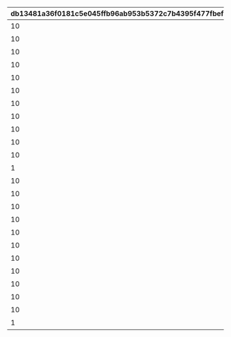 |db13481a36f0181c5e045ffb96ab953b5372c7b4395f477fbef7c69bce8913d7|6908f72067f4dcce10478c4adb9f70795265daa953f9aa683f59bc1875d05287|ff1d302c4bdf368c292d7ee5b5e984b96f38f00cece388869f43b0f7f2bf2775|e3419fa4b8fa60539106674cf7695a868a4aae63fcd5ab62f78c8ca11223bd1f|ae16f3a282ebfb275ba0faecb98857aedf76aecca2da8bbb2694edcfe8677f7c|84d887ade0548623dd4a3a2146bab14659628bfab633376c81424312c33c3b7a|ae46fd1c1c87bb79b3366ae8cc33150fed9d9511552b5eabc1b8339df7605841|
| --- | --- | --- | --- | --- | --- | --- |
|10|101|2500|1|累計スコアを2500pt 獲得しよう|91002|8|
|10|102|5000|1|累計スコアを5000pt 獲得しよう|91002|8|
|10|103|10000|1|累計スコアを10000pt 獲得しよう|91002|8|
|10|104|12500|1|累計スコアを12500pt 獲得しよう|91002|8|
|10|105|15000|1|累計スコアを15000pt 獲得しよう|91002|8|
|10|106|20000|1|累計スコアを20000pt 獲得しよう|91002|8|
|10|107|25000|1|累計スコアを25000pt 獲得しよう|91002|8|
|10|108|30000|1|累計スコアを30000pt 獲得しよう|91002|8|
|10|109|35000|1|累計スコアを35000pt 獲得しよう|91002|8|
|10|110|40000|1|累計スコアを40000pt 獲得しよう|91002|8|
|10|111|45000|1|累計スコアを45000pt 獲得しよう|91002|8|
|1|112|50000|1|累計スコアを50000pt 獲得しよう|11001302|15|
|10|201|2500|2|累計スコアを2500pt 獲得しよう|91002|8|
|10|202|5000|2|累計スコアを5000pt 獲得しよう|91002|8|
|10|203|10000|2|累計スコアを10000pt 獲得しよう|91002|8|
|10|204|12500|2|累計スコアを12500pt 獲得しよう|91002|8|
|10|205|15000|2|累計スコアを15000pt 獲得しよう|91002|8|
|10|206|20000|2|累計スコアを20000pt 獲得しよう|91002|8|
|10|207|25000|2|累計スコアを25000pt 獲得しよう|91002|8|
|10|208|30000|2|累計スコアを30000pt 獲得しよう|91002|8|
|10|209|35000|2|累計スコアを35000pt 獲得しよう|91002|8|
|10|210|40000|2|累計スコアを40000pt 獲得しよう|91002|8|
|10|211|45000|2|累計スコアを45000pt 獲得しよう|91002|8|
|1|212|50000|2|累計スコアを50000pt 獲得しよう|11001303|15|